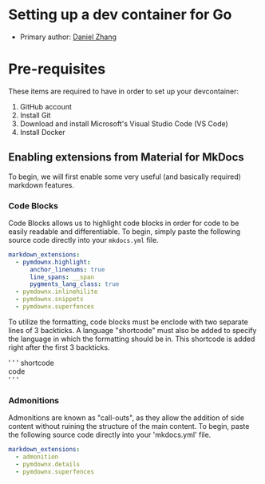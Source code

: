 # Setting up a dev container for Go

* Primary author: [Daniel Zhang](https://github.com/D123aniel/) 

# Pre-requisites
These items are required to have in order to set up your devcontainer:
1. GitHub account
2. Install Git
3. Download and install Microsoft's Visual Studio Code (VS Code)
4. Install Docker

## Enabling extensions from Material for MkDocs

To begin, we will first enable some very useful (and basically required) markdown features. 

### Code Blocks
Code Blocks allows us to highlight code blocks in order for code to be easily readable and differentiable. To begin, simply paste the following source code directly into your `mkdocs.yml` file.

``` yaml
markdown_extensions:
  - pymdownx.highlight:
      anchor_linenums: true
      line_spans: __span
      pygments_lang_class: true
  - pymdownx.inlinehilite
  - pymdownx.snippets
  - pymdownx.superfences
```

To utilize the formatting, code blocks must be enclode with two separate lines of 3 backticks. A language "shortcode" must also be added to specify the language in which the formatting should be in. This shortcode is added right after the first 3 backticks. 

' ' ' shortcode  
      code  
' ' '

### Admonitions
Admonitions are known as "call-outs", as they allow the addition of side content without ruining the structure of the main content. To begin, paste the following source code directly into your 'mkdocs.yml' file.

``` yaml
markdown_extensions:
  - admonition
  - pymdownx.details
  - pymdownx.superfences
```
